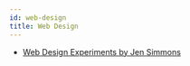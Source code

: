 ```yaml
---
id: web-design
title: Web Design
---
```


- [Web Design Experiments by Jen Simmons](https://labs.jensimmons.com/)